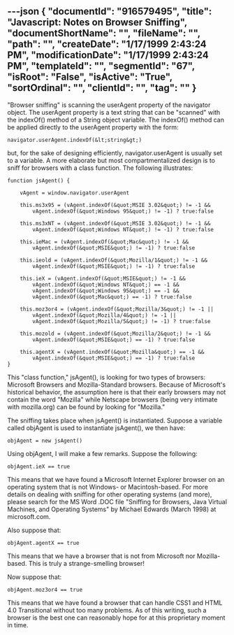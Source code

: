 ---json
{
  "documentId": "916579495",
  "title": "Javascript: Notes on Browser Sniffing",
  "documentShortName": "",
  "fileName": "",
  "path": "",
  "createDate": "1/17/1999 2:43:24 PM",
  "modificationDate": "1/17/1999 2:43:24 PM",
  "templateId": "",
  "segmentId": "67",
  "isRoot": "False",
  "isActive": "True",
  "sortOrdinal": "",
  "clientId": "",
  "tag": ""
}
---

&quot;Browser sniffing&quot; is scanning the userAgent property of the navigator object. The userAgent property is a text string that can be &quot;scanned&quot; with the indexOf() method of a String object variable. The indexOf() method can be applied directly to the userAgent property with the form:

    navigator.userAgent.indexOf(&lt;string&gt;)

but, for the sake of designing efficiently, navigator.userAgent is usually set to a variable. A more elaborate but most compartmentalized design is to sniff for browsers with a class function. The following illustrates:

    function jsAgent() {
        
        vAgent = window.navigator.userAgent

        this.ms3x95 = (vAgent.indexOf(&quot;MSIE 3.02&quot;) != -1 &&
            vAgent.indexOf(&quot;Windows 95&quot;) != -1) ? true:false

        this.ms3xNT = (vAgent.indexOf(&quot;MSIE 3.02&quot;) != -1 &&
            vAgent.indexOf(&quot;Windows NT&quot;) != -1) ? true:false

        this.ieMac = (vAgent.indexOf(&quot;Mac&quot;) != -1 &&
            vAgent.indexOf(&quot;MSIE&quot;) != -1) ? true:false
                    
        this.ieold = (vAgent.indexOf(&quot;Mozilla/1&quot;) != -1 &&
            vAgent.indexOf(&quot;MSIE&quot;) != -1) ? true:false
                    
        this.ieX = (vAgent.indexOf(&quot;MSIE&quot;) != -1 &&
            vAgent.indexOf(&quot;Windows NT&quot;) == -1 &&
            vAgent.indexOf(&quot;Windows 95&quot;) == -1 &&
            vAgent.indexOf(&quot;Mac&quot;) == -1) ? true:false

        this.moz3or4 = (vAgent.indexOf(&quot;Mozilla/3&quot;) != -1 ||
            vAgent.indexOf(&quot;Mozilla/4&quot;) != -1 ||
            vAgent.indexOf(&quot;Mozilla/5&quot;) != -1) ? true:false

        this.mozold = (vAgent.indexOf(&quot;Mozilla/2&quot;) != -1 &&
            vAgent.indexOf(&quot;MSIE&quot;) == -1) ? true:false
                    
        this.agentX = (vAgent.indexOf(&quot;Mozilla&quot;) == -1 &&
            vAgent.indexOf(&quot;MSIE&quot;) == -1) ? true:false
    }

This &quot;class function,&quot; jsAgent(), is looking for two types of browsers: Microsoft Browsers and Mozilla-Standard browsers. Because of Microsoft's historical behavior, the assumption here is that their early browsers may not contain the word &quot;Mozilla&quot; while Netscape browsers (being very intimate with mozilla.org) can be found by looking for &quot;Mozilla.&quot;

The sniffing takes place when jsAgent() is instantiated. Suppose a variable called objAgent is used to instantiate jsAgent(), we then have:

    objAgent = new jsAgent()

Using objAgent, I will make a few remarks. Suppose the following:

    objAgent.ieX == true

This means that we have found a Microsoft Internet Explorer browser on an operating system that is not Windows- or Macintosh-based. For more details on dealing with sniffing for other operating systems (and more), please search for the MS Word .DOC file &quot;Sniffing for Browsers, Java Virtual Machines, and Operating Systems&quot; by Michael Edwards (March 1998) at microsoft.com.

Also suppose that:

    objAgent.agentX == true

This means that we have a browser that is not from Microsoft nor Mozilla-based. This is truly a strange-smelling browser!

Now suppose that:

    objAgent.moz3or4 == true

This means that we have found a browser that can handle CSS1 and HTML 4.0 Transitional without too many problems. As of this writing, such a browser is the best one can reasonably hope for at this proprietary moment in time.
